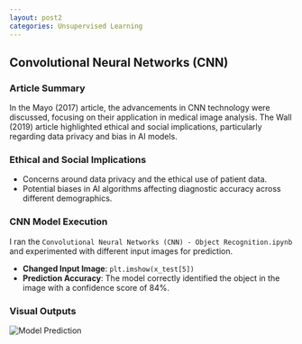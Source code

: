 ```yaml
---
layout: post2
categories: Unsupervised Learning
---
```


## Convolutional Neural Networks (CNN)

### Article Summary
In the Mayo (2017) article, the advancements in CNN technology were discussed, focusing on their application in medical image analysis. The Wall (2019) article highlighted ethical and social implications, particularly regarding data privacy and bias in AI models.

### Ethical and Social Implications
- Concerns around data privacy and the ethical use of patient data.
- Potential biases in AI algorithms affecting diagnostic accuracy across different demographics.

### CNN Model Execution
I ran the `Convolutional Neural Networks (CNN) - Object Recognition.ipynb` and experimented with different input images for prediction. 

- **Changed Input Image**: `plt.imshow(x_test[5])` 
- **Prediction Accuracy**: The model correctly identified the object in the image with a confidence score of 84%.

### Visual Outputs
![Model Prediction](path/to/your/model_prediction.png)
